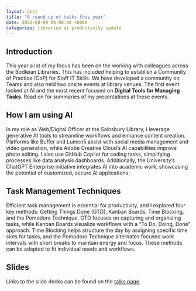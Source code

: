 ```yaml
---
layout: post
title: "A round up of talks this year"
date: 2022-08-09 08:08:00 +0000
categories: libraries ai productivity update
---
```


## Introduction

This year a lot of my focus has been on the working with colleagues across the Bodleian Libraries. This has included helping to establish a Community of Practice (CoP) for Staff IT Skills. We have developed a community on Teams and also held two onsite events at library venues. The first event looked at AI and the most recent focused on **Digital Tools for Managing Tasks**. Read on for summaries of my presentations at these events.

## How I am using AI

In my role as Web/Digital Officer at the Sainsbury Library, I leverage generative AI tools to streamline workflows and enhance content creation. Platforms like Buffer and Lumen5 assist with social media management and video generation, while Adobe Creative Cloud’s AI capabilities improve photo editing. I also use GitHub Copilot for coding tasks, simplifying processes like data analysis dashboards. Additionally, the University’s ChatGPT Enterprise initiative integrates AI into academic work, showcasing the potential of customized, secure AI applications.

## Task Management Techniques

Efficient task management is essential for productivity, and I explored four key methods: Getting Things Done (GTD), Kanban Boards, Time Blocking, and the Pomodoro Technique. GTD focuses on capturing and organizing tasks, while Kanban Boards visualize workflows with a “To Do, Doing, Done” approach. Time Blocking helps structure the day by assigning specific time slots for tasks, and the Pomodoro Technique alternates focused work intervals with short breaks to maintain energy and focus. These methods can be adapted to fit individual needs and workflows.

## Slides

Links to the slide decks can be found on the [talks page](/talks/).
